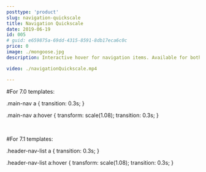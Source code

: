 ```yaml
---
posttype: 'product'
slug: navigation-quickscale
title: Navigation Quickscale
date: 2019-06-19
id: 005
# guid: e659875a-69dd-4315-8591-8db17eca6c0c
price: 0
image: ./mongoose.jpg
description: Interactive hover for navigation items. Available for both Squarespace 7.0 & 7.1 official templates.

video: ./navigationQuickscale.mp4

---
```


#For 7.0 templates:
<br />

.main-nav a {
  transition: 0.3s;
}

.main-nav a:hover {
  transform: scale(1.08);
  transition: 0.3s;
}

<br />

#For 7.1 templates:
<br />

.header-nav-list a {
  transition: 0.3s;
}

.header-nav-list a:hover {
  transform: scale(1.08);
  transition: 0.3s;
}